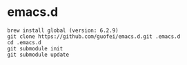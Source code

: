 emacs.d
=======
    brew install global (version: 6.2.9)
    git clone https://github.com/guofei/emacs.d.git .emacs.d
    cd .emacs.d
    git submodule init
    git submodule update
